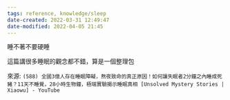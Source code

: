 ```yaml
---
tags: reference, knowledge/sleep
date-created: 2022-03-31 12:49:47
date-modified: 2022-04-05 21:45
---
```



睡不著不要硬睡

這篇講很多睡眠的觀念都不錯，算是一個整理包

來源: `(588) 全國3億人存在睡眠障礙，熬夜致命的真正原因！如何讓失眠者2分鐘之內睡成死豬？11天不睡覺，28小時生物鐘，極端實驗揭示睡眠真相 [Unsolved Mystery Stories | Xiaowu] - YouTube`
